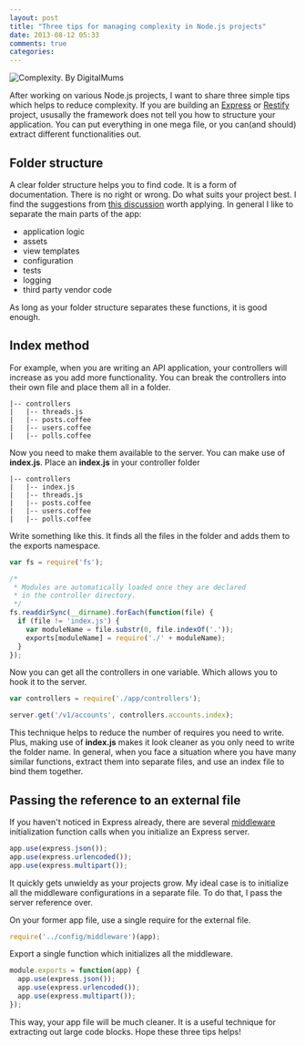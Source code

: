 ```yaml
---
layout: post
title: "Three tips for managing complexity in Node.js projects"
date: 2013-08-12 05:33
comments: true
categories:
---
```


![Complexity. By DigitalMums](http://farm7.staticflickr.com/6045/6310508350_8deb30151d_n.jpg)

After working on various Node.js projects, I want to share three simple tips which helps to reduce complexity. If you are building an [Express](http://expressjs.com) or [Restify](https://github.com/mcavage/node-restify) project, ususally the framework does not tell you how to structure your application. You can put everything in one mega file, or you can(and should) extract different functionalities out.

<!-- more -->

## Folder structure

A clear folder structure helps you to find code. It is a form of documentation. There is no right or wrong. Do what suits your project best. I find the suggestions from [this discussion](https://gist.github.com/viatropos/1398757) worth applying. In general I like to separate the main parts of the app:

 - application logic
 - assets
 - view templates
 - configuration
 - tests
 - logging
 - third party vendor code

As long as your folder structure separates these functions, it is good enough.

## Index method

For example, when you are writing an API application, your controllers will increase as you add more functionality. You can break the controllers into their own file and place them all in a folder.

```
|-- controllers
|   |-- threads.js
|   |-- posts.coffee
|   |-- users.coffee
|   |-- polls.coffee
```

Now you need to make them available to the server. You can make use of __index.js__. Place an __index.js__ in your controller folder

```
|-- controllers
|   |-- index.js
|   |-- threads.js
|   |-- posts.coffee
|   |-- users.coffee
|   |-- polls.coffee
```

Write something like this. It finds all the files in the folder and adds them to the exports namespace.

``` javascript
var fs = require('fs');

/*
 * Modules are automatically loaded once they are declared
 * in the controller directory.
 */
fs.readdirSync(__dirname).forEach(function(file) {
  if (file != 'index.js') {
    var moduleName = file.substr(0, file.indexOf('.'));
    exports[moduleName] = require('./' + moduleName);
  }
});
```

Now you can get all the controllers in one variable. Which allows you to hook it to the server.

``` javascript
var controllers = require('./app/controllers');

server.get('/v1/accounts', controllers.accounts.index);
```

This technique helps to reduce the number of requires you need to write. Plus, making use of __index.js__ makes it look cleaner as you only need to write the folder name. In general, when you face a situation where you have many similar functions, extract them into separate files, and use an index file to bind them together.

## Passing the reference to an external file

If you haven't noticed in Express already, there are several [middleware](http://expressjs.com/api.html#middleware) initialization function calls when you initialize an Express server.

``` javascript
app.use(express.json());
app.use(express.urlencoded());
app.use(express.multipart());
```

It quickly gets unwieldy as your projects grow. My ideal case is to initialize all the middleware configurations in a separate file. To do that, I pass the server reference over.

On your former app file, use a single require for the external file.

``` javascript
require('../config/middleware')(app);
```

Export a single function which initializes all the middleware.

``` javascript
module.exports = function(app) {
  app.use(express.json());
  app.use(express.urlencoded());
  app.use(express.multipart());
});
```

This way, your app file will be much cleaner. It is a useful technique for extracting out large code blocks. Hope these three tips helps!
